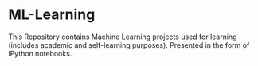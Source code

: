 # ML-Learning
This Repository contains Machine Learning projects used for learning (includes academic and self-learning purposes). Presented in the form of iPython notebooks.
